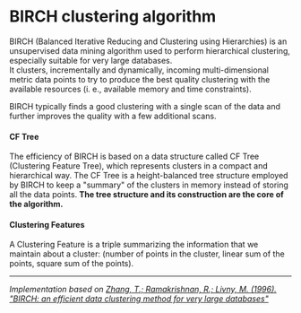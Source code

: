 # BIRCH clustering algorithm
BIRCH (Balanced Iterative Reducing and Clustering using Hierarchies) is an unsupervised data mining algorithm used to perform hierarchical clustering, especially suitable for very large databases.<br>
It clusters, incrementally and dynamically, incoming multi-dimensional metric data points to try to produce the best quality clustering with the available resources (i. e., available memory and time constraints).


BIRCH typically finds a good clustering with a single scan of the data and further improves the quality with a few additional scans. 

#### CF Tree
The efficiency of BIRCH is based on a data structure called CF Tree (Clustering Feature Tree), which represents clusters in a compact and hierarchical way.
The CF Tree is a height-balanced tree structure employed by BIRCH to keep a "summary" of the clusters in memory instead of storing all the data points.
**The tree structure and its construction are the core of the algorithm.**

#### Clustering Features
A Clustering Feature is a triple summarizing the information that we maintain about a cluster: (number of points in the cluster, linear sum of the points, square sum of the points).

---
*Implementation based on [Zhang, T.; Ramakrishnan, R.; Livny, M. (1996). "BIRCH: an efficient data clustering method for very large databases"](https://dl.acm.org/doi/10.1145/235968.233324)*